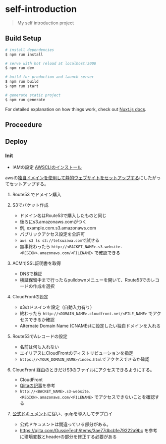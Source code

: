# self-introduction

> My self introduction project

## Build Setup

``` bash
# install dependencies
$ npm run install

# serve with hot reload at localhost:3000
$ npm run dev

# build for production and launch server
$ npm run build
$ npm run start

# generate static project
$ npm run generate
```

For detailed explanation on how things work, check out [Nuxt.js docs](https://nuxtjs.org).


## Proceedure


## Deploy

### Init

- IAMの設定
[AWSCLIのインストール](https://qiita.com/yuyj109/items/3163a84480da4c8f402c)




awsの[独自ドメインを使用して静的ウェブサイトをセットアップする](https://docs.aws.amazon.com/ja_jp/AmazonS3/latest/dev/website-hosting-custom-domain-walkthrough.html)にしたがってセットアップする。

1. Route53 でドメイン購入
2. S3でバケット作成
	- ドメイン名はRoute53で購入したものと同じ
	- 後ろにs3.amazonaws.comがつく
	- 例, example.com.s3.amazonaws.com
	- パブリックアクセス設定を全許可
	- `aws s3 ls s3://tetsuzawa.com`で試せる
	- 無事終わったら `http://<BACKET_NAME>.s3-website.<REGION>.amazonaws.com/<FILENAME>` で確認できる
3. ACMでSSL証明書を取得
	- DNSで検証
	- 検証保留中まで行ったらpulldownメニューを開いて、Route53でのレコードの作成を選択
3. CloudFrontの設定
	- s3のドメインを設定（自動入力有り）
	- 終わったら `http://<DOMAIN_NAME>.cloudfront.net/<FILE_NAME>` でアクセスできるか確認
	- Alternate Domain Name (CNAMEs)に設定したい独自ドメインを入れる
4. Route53でAレコードの設定
	- 名前は何も入れない
	- エイリアスにCloudFrontのディストリビューションを指定
	- `https://<YOUR_DOMAIN_NAME>/index.html`でアクセスできるか確認
5. CloudFront 経由のときだけS3のファイルにアクセスできるようにする。
	- CloudFront
	- [Qiitaの記事](https://qiita.com/NaokiIshimura/items/46994e67b712831c3016#3-cloud-front-%E7%B5%8C%E7%94%B1%E3%81%AE%E6%99%82%E3%81%A0%E3%81%91-s3-%E3%81%AE%E3%83%95%E3%82%A1%E3%82%A4%E3%83%AB%E3%81%AB%E3%82%A2%E3%82%AF%E3%82%BB%E3%82%B9%E3%81%A7%E3%81%8D%E3%82%8B%E3%82%88%E3%81%86%E3%81%AB%E3%81%99%E3%82%8B)を参考
	- `http://<BACKET_NAME>.s3-website.<REGION>.amazonaws.com/<FILENAME>` でアクセスできないことを確認する

6. [公式ドキュメント](https://ja.nuxtjs.org/faq/deployment-aws-s3-cloudfront/)に従い、gulpを導入してデプロイ
	- 公式ドキュメントは間違っている部分がある。
	- https://qiita.com/GussieTech/items/3ae77dbcb1e79222a9bc を参考に環境変数とheaderの部分を修正する必要がある



